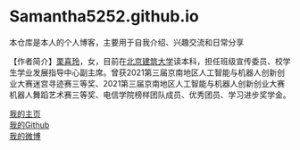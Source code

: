 # Samantha5252.github.io
本仓库是本人的个人博客，主要用于自我介绍、兴趣交流和日常分享

【作者简介】[栗喜玲](http://www.Lixiling.com/)，女，目前在[北京建筑大学](https://www.bucea.edu.cn/)读本科，担任班级宣传委员、校学生学业发展指导中心副主席。曾获2021第三届京南地区人工智能与机器人创新创业大赛迷宫寻迹赛三等奖、2021第三届京南地区人工智能与机器人创新创业大赛机器人舞蹈艺术赛三等奖、电信学院榜样团队成员、优秀团员、学习进步奖学金。
     
[我的主页](http://www.Lixiling.com/)   
[我的Github](https://github.com/Samantha5252)     
[我的微博](https://weibo.com/u/5217864380)      
